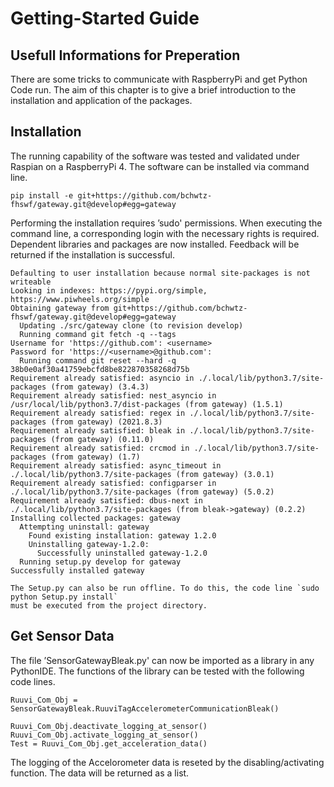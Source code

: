 # Getting-Started Guide

## Usefull Informations for Preperation

There are some tricks to communicate with RaspberryPi and get Python Code run. The aim of this chapter is to give a brief 
introduction to the installation and application of the packages.

## Installation

The running capability of the software was tested and validated under Raspian on a RaspberryPi 4.
The software can be installed via command line.

```{code-block} python
pip install -e git+https://github.com/bchwtz-fhswf/gateway.git@develop#egg=gateway
```

Performing the installation requires ’sudo' permissions. When executing the command line, 
a corresponding login with the necessary rights is required. Dependent libraries and packages 
are now installed. Feedback will be returned if the installation is successful.

```{code-block} python
Defaulting to user installation because normal site-packages is not writeable
Looking in indexes: https://pypi.org/simple, https://www.piwheels.org/simple
Obtaining gateway from git+https://github.com/bchwtz-fhswf/gateway.git@develop#egg=gateway
  Updating ./src/gateway clone (to revision develop)
  Running command git fetch -q --tags
Username for 'https://github.com': <username>
Password for 'https://<username>@github.com':
  Running command git reset --hard -q 38b0e0af30a41759ebcfd8be822870358268d75b
Requirement already satisfied: asyncio in ./.local/lib/python3.7/site-packages (from gateway) (3.4.3)
Requirement already satisfied: nest_asyncio in /usr/local/lib/python3.7/dist-packages (from gateway) (1.5.1)
Requirement already satisfied: regex in ./.local/lib/python3.7/site-packages (from gateway) (2021.8.3)
Requirement already satisfied: bleak in ./.local/lib/python3.7/site-packages (from gateway) (0.11.0)
Requirement already satisfied: crcmod in ./.local/lib/python3.7/site-packages (from gateway) (1.7)
Requirement already satisfied: async_timeout in ./.local/lib/python3.7/site-packages (from gateway) (3.0.1)
Requirement already satisfied: configparser in ./.local/lib/python3.7/site-packages (from gateway) (5.0.2)
Requirement already satisfied: dbus-next in ./.local/lib/python3.7/site-packages (from bleak->gateway) (0.2.2)
Installing collected packages: gateway
  Attempting uninstall: gateway
    Found existing installation: gateway 1.2.0
    Uninstalling gateway-1.2.0:
      Successfully uninstalled gateway-1.2.0
  Running setup.py develop for gateway
Successfully installed gateway
```

```{admonition} Hinweis
The Setup.py can also be run offline. To do this, the code line `sudo python Setup.py install` 
must be executed from the project directory.
```

## Get Sensor Data

The file ’SensorGatewayBleak.py' can now be imported as a library in any PythonIDE. 
The functions of the library can be tested with the following code lines.

```{code-block} python
Ruuvi_Com_Obj = SensorGatewayBleak.RuuviTagAccelerometerCommunicationBleak() 

Ruuvi_Com_Obj.deactivate_logging_at_sensor()
Ruuvi_Com_Obj.activate_logging_at_sensor()
Test = Ruuvi_Com_Obj.get_acceleration_data()
```

The logging of the Accelorometer data is reseted by the disabling/activating function. 
The data will be returned as a list.
